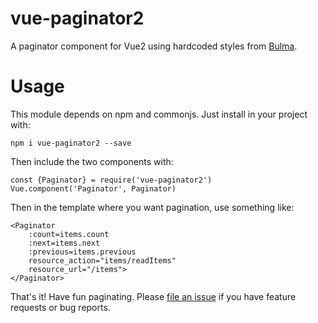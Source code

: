 # vue-paginator2
A paginator component for Vue2 using hardcoded styles from [Bulma](http://bulma.io/).

# Usage
This module depends on npm and commonjs. Just install in your project with:

    npm i vue-paginator2 --save

Then include the two components with:

    const {Paginator} = require('vue-paginator2')
    Vue.component('Paginator', Paginator)

Then in the template where you want pagination, use something like:

    <Paginator
        :count=items.count
        :next=items.next
        :previous=items.previous
        resource_action="items/readItems"
        resource_url="/items">
    </Paginator>

That's it! Have fun paginating. Please [file an issue](https://github.com/wearespindle/vue-paginator2/issues)
if you have feature requests or bug reports.
